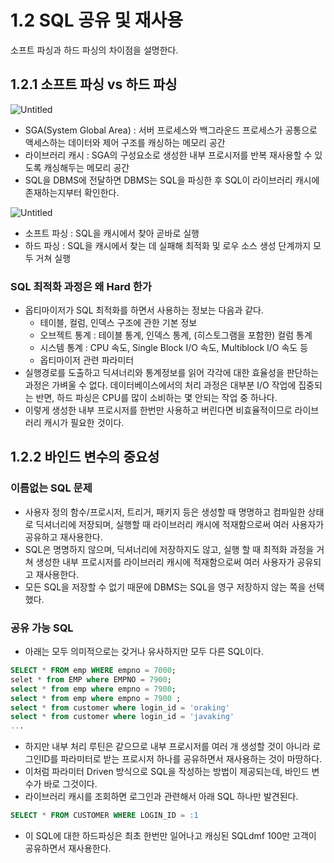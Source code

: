 # 1.2 SQL 공유 및 재사용

소프트 파싱과 하드 파싱의 차이점을 설명한다. 

## 1.2.1 소프트 파싱 vs 하드 파싱

![Untitled](Untitled.png)

- SGA(System Global Area) : 서버 프로세스와 백그라운드 프로세스가 공통으로 액세스하는 데이터와 제어 구조를 캐싱하는 메모리 공간
- 라이브러리 캐시 : SGA의 구성요소로 생성한 내부 프로시저를 반복 재사용할 수 있도록 캐싱해두는 메모리 공간
- SQL을 DBMS에 전달하면 DBMS는 SQL을 파싱한 후 SQL이 라이브러리 캐시에 존재하는지부터 확인한다.

![Untitled](Untitled%201.png)

- 소프트 파싱 : SQL을 캐시에서 찾아 곧바로 실행
- 하드 파싱 : SQL을 캐시에서 찾는 데 실패해 최적화 및 로우 소스 생성 단계까지 모두 거쳐 실행

### SQL 최적화 과정은 왜 Hard 한가

- 옵티마이저가 SQL 최적화를 하면서 사용하는 정보는 다음과 같다.
    - 테이블, 컬럼, 인덱스 구조에 관한 기본 정보
    - 오브젝트 통계 : 테이블 통계, 인덱스 통계, (히스토그램을 포함한) 컬럼 통계
    - 시스템 통계 : CPU 속도, Single Block I/O 속도, Multiblock I/O 속도 등
    - 옵티마이저 관련 파라미터
- 실행경로를 도출하고 딕셔너리와 통계정보를 읽어 각각에 대한 효율성을 판단하는 과정은 가벼울 수 없다. 데이터베이스에서의 처리 과정은 대부분 I/O 작업에 집중되는 반면, 하드 파싱은 CPU를 많이 소비하는 몇 안되는 작업 중 하나다.
- 이렇게 생성한 내부 프로시저를 한번만 사용하고 버린다면 비효율적이므로 라이브러리 캐시가 필요한 것이다.

## 1.2.2 바인드 변수의 중요성

### 이름없는 SQL 문제

- 사용자 정의 함수/프로시저, 트리거, 패키지 등은 생성할 때 명명하고 컴파일한 상태로 딕셔너리에 저장되며, 실행할 때 라이브러리 캐시에 적재함으로써 여러 사용자가 공유하고 재사용한다.
- SQL은 명명하지 않으며, 딕셔너리에 저장하지도 않고, 실행 할 때 최적화 과정을 거쳐 생성한 내부 프로시저를 라이브러리 캐시에 적재함으로써 여러 사용자가 공유되고 재사용한다.
- 모든 SQL을 저장할 수 없기 때문에 DBMS는 SQL을 영구 저장하지 않는 쪽을 선택했다.

### 공유 가능 SQL

- 아래는 모두 의미적으로는 갖거나 유사하지만 모두 다른 SQL이다.

```sql
SELECT * FROM emp WHERE empno = 7000;
selet * from EMP where EMPNO = 7900;
select * from emp where empno = 7900;
select * from emp where empno = 7900 ;
select * from customer where login_id = 'oraking'
select * from customer where login_id = 'javaking'
...
```

- 하지만 내부 처리 루틴은 같으므로 내부 프로시저를 여러 개 생성할 것이 아니라 로그인ID를 파라미터로 받는 프로시저 하나를 공유하면서 재사용하는 것이 마땅하다.
- 이처럼 파라미터 Driven 방식으로 SQL을 작성하는 방법이 제공되는데, 바인드 변수가 바로 그것이다.
- 라이브러리 캐시를 조회하면 로그인과 관련해서 아래 SQL 하나만 발견된다.

```sql
SELECT * FROM CUSTOMER WHERE LOGIN_ID = :1
```

- 이 SQL에 대한 하드파싱은 최초 한번만 일어나고 캐싱된 SQLdmf 100만 고객이 공유하면서 재사용한다.